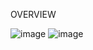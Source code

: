 OVERVIEW

![image](https://github.com/user-attachments/assets/184d89f4-352e-4a88-9fec-6a2d63769685)
![image](https://github.com/user-attachments/assets/3a967c82-7a1c-49a8-bbcf-c36a57655093)
